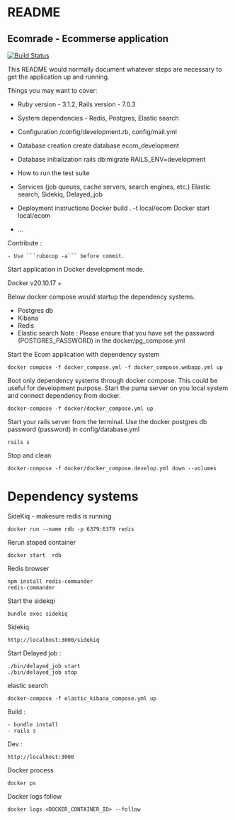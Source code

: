 # README
## Ecomrade - Ecommerse application

[![Build Status](https://app.travis-ci.com/ranraj/ecomrade.svg?branch=main)](https://app.travis-ci.com/github/ranraj/ecomrade)

This README would normally document whatever steps are necessary to get the
application up and running.

Things you may want to cover:

* Ruby version - 3.1.2, Rails version - 7.0.3
    
* System dependencies - Redis, Postgres, Elastic search

* Configuration
    /config/development.rb, config/mail.yml
* Database creation
    create database ecom_development
* Database initialization
    rails db:migrate RAILS_ENV=development
* How to run the test suite

* Services (job queues, cache servers, search engines, etc.)
    Elastic search, Sidekiq, Delayed_job
* Deployment instructions
    Docker build . -t local/ecom
    Docker start local/ecom
* ...

Contribute :

    - Use ```rubocop -a``` before commit.

Start application in Docker development mode. 

Docker v20.10.17 +

Below docker compose would startup the dependency systems.
- Postgres db
- Kibana
- Redis
- Elastic search
Note : Please ensure that you have set the password (POSTGRES_PASSWORD) in the docker/pg_compose.yml

Start the Ecom application with dependency system
```
docker compose -f docker_compose.yml -f docker_compose.webapp.yml up
```
Boot only dependency systems through docker compose. This could be useful for development purpose. Start the puma server on you local system and connect dependency from docker.
```
docker-compose -f docker/docker_compose.yml up
```
Start your rails server from the terminal. Use the docker postgres db password (password) in config/database.yml
```
rails s
```

Stop and clean
```
docker-compose -f docker/docker_compose.develop.yml down --volumes
```

# Dependency systems

SideKiq - makesure redis is running
```
docker run --name rdb -p 6379:6379 redis
```
Rerun stoped container
```
docker start  rdb
```
Redis browser
```
npm install redis-commander
redis-commander
```

Start the sidekqi
```
bundle exec sidekiq
```
Sidekiq
```
http://localhost:3000/sidekiq
```
Start Delayed job :
```
./bin/delayed_job start
./bin/delayed_job stop
```

elastic search
```
docker-compose -f elastic_kibana_compose.yml up
```

Build :
```
- bundle install
- rails s
```

Dev :

```
http://localhost:3000
```

Docker process
```
docker ps 
```
Docker logs follow
```
docker logs <DOCKER_CONTAINER_ID> --follow
```
